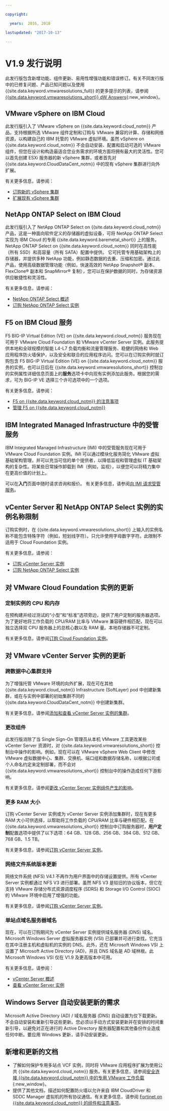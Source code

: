 ```yaml
---

copyright:

  years:  2016, 2018

lastupdated: "2017-10-13"

---
```


# V1.9 发行说明

此发行版包含新增功能、组件更新、易用性增强功能和错误修订。有关不同发行版中的已修复问题、产品已知问题以及使用 {{site.data.keyword.vmwaresolutions_full}} 的更多提示的列表，请参阅 [{{site.data.keyword.vmwaresolutions_short}} dW Answers](https://developer.ibm.com/answers/topics/cloudvmw/){:new_window}。

## VMware vSphere on IBM Cloud

此发行版引入了 VMware vSphere on {{site.data.keyword.cloud_notm}} 产品，支持根据所选 VMware 组件定制和订购与 VMware 兼容的计算、存储和网络资源，以构建自己的 IBM 托管的 VMware 虚拟环境。虽然 vSphere on {{site.data.keyword.cloud_notm}} 不会自动安装、配置和启动可选的 VMware 组件，但您在设计和构造最适合您业务需求的环境方面将拥有最大的灵活性。您可以首先创建 ESXi 服务器的新 vSphere 集群，或者首先对 {{site.data.keyword.CloudDataCent_notm}} 中的现有 vSphere 集群进行向外扩展。

有关更多信息，请参阅：
* [订购新的 vSphere 集群](../vsphere/vs_orderinginstances.html)
* [扩展现有 vSphere 集群](../vsphere/vs_scalingexistingclusters.html)

## NetApp ONTAP Select on IBM Cloud

此发行版引入了 NetApp ONTAP Select on {{site.data.keyword.cloud_notm}} 产品，这是一种面向软件定义的存储器的虚拟设备，可将 NetApp ONTAP Select 实现为 IBM Cloud 的专用 {{site.data.keyword.baremetal_short}} 上的服务。NetApp ONTAP Select on {{site.data.keyword.cloud_notm}} 同时在高性能（所有 SSD）和高容量（所有 SATA）配置中提供。
它可托管专用基础架构上的存储器，并提供多种 NetApp 功能，例如静态数据的去重、压缩和加密。通过此产品，使用高级数据管理功能（例如，快速高效的 NetApp Snapshot® 副本、FlexClone® 副本和 SnapMirror® 复制），您可以在保护数据的同时，为存储资源供应敏捷性和灵活性。

有关更多信息，请参阅：
* [NetApp ONTAP Select 概述](../netapp/np_netappoverview.html)
* [订购 NetApp ONTAP Select 实例](../netapp/np_orderinginstances.html)

## F5 on IBM Cloud 服务

F5 BIG-IP Virtual Edition (VE) on {{site.data.keyword.cloud_notm}} 服务现在可用于 VMware Cloud Foundation 和 VMware vCenter Server 实例。此服务提供本地和全球规模的智能 L4-L7 负载均衡和流量管理服务、稳健的网络和 Web 应用程序防火墙保护，以及安全和联合的应用程序访问。您可以在订购实例时就订购包含 F5 BIG-IP Virtual Edition (VE) on {{site.data.keyword.cloud_notm}} 服务的实例，也可以日后在 {{site.data.keyword.vmwaresolutions_short}} 控制台的实例属性详细信息页面上的**服务**选项卡中向现有实例添加此服务。根据您的需求，可为 BIG-IP VE 选择三个许可选项中的一个选项。

有关更多信息，请参阅：
* [F5 on {{site.data.keyword.cloud_notm}} 的注意事项](../services/f5_considerations.html)
* [管理 F5 on {{site.data.keyword.cloud_notm}}](../services/managing_f5.html)

## IBM Integrated Managed Infrastructure 中的受管服务

IBM Integrated Managed Infrastructure (IMI) 中的受管服务现在可用于 VMware Cloud Foundation 实例。IMI 可以通过模块化服务简化 VMware 虚拟基础架构管理，并可以充当可信的单个提供者，以降低监视和管理虚拟 IT 基础架构的复杂性。将某些日常操作卸载到 IMI（例如，监视），以便您可以将精力集中在更高价值的计划上。

可以在**入门**页面中随时请求咨询和报价。
有关更多信息，请参阅[向 IMI 请求受管服务](../services/managing_imi.html#requesting-managed-services-from-imi)。

## vCenter Server 和 NetApp ONTAP Select 实例的实例名称限制

订购实例时，在 {{site.data.keyword.vmwaresolutions_short}} 上输入的实例名称不能包含特殊字符（例如，短划线字符）。只允许使用字母数字字符。此限制不适用于 Cloud Foundation 实例。

有关更多信息，请参阅：
* [订购 vCenter Server 实例](../vcenter/vc_orderinginstance.html)
* [订购 NetApp ONTAP Select 实例](../netapp/np_orderinginstances.html)

## 对 VMware Cloud Foundation 实例的更新

### 定制实例的 CPU 和内存

在预构建并经过测试的“小型”和“标准”选项旁边，提供了用户定制的服务器选项。为了更好地将工作负载的 CPU/RAM 比率与 VMware 兼容硬件相匹配，现在可以独立选择双 CPU 服务器上的总核心数以及 RAM 量。本地存储器不可定制。

有关更多信息，请参阅[订购 Cloud Foundation 实例](../sddc/sd_orderinginstance.html)。

## 对 VMware vCenter Server 实例的更新

### 跨数据中心集群支持

为了增强托管 VMware 环境的向外扩展，现在可在其他 {{site.data.keyword.cloud_notm}} Infrastructure (SoftLayer) pod 中创建新集群，或在与实例中部署的初始集群不同的 {{site.data.keyword.CloudDataCent_notm}} 中创建新集群。

有关更多信息，请参阅[添加和查看 vCenter Server 实例的集群](../vcenter/vc_addingviewingclusters.html)。

### 更改组件

此发行版消除了当 Single Sign-On 管理员从本机 VMware 工具更改某些 vCenter Server 资源时，对 {{site.data.keyword.vmwaresolutions_short}} 控制台中操作的影响。例如，现在可以在 VMware vSphere Web Client 中修改 VMware 虚拟数据中心、集群、交换机、端口组和数据存储名称，以根据公司或个人命名约定来定制部署，而不会对 {{site.data.keyword.vmwaresolutions_short}} 控制台中的操作造成任何下游影响。

有关更多信息，请参阅[更改 vCenter Server 实例组件产生的影响](../vcenter/vcenter_chg_impact.html)。

### 更多 RAM 大小

订购 vCenter Server 实例或为 vCenter Server 实例添加集群时，现在有更多 RAM 大小可供选择，以帮助将工作负载的 CPU/RAM 比率与硬件相匹配。在 {{site.data.keyword.vmwaresolutions_short}} 控制台中订购服务器时，**用户定制**配置选项中提供了以下选项：64 GB、128 GB、256 GB、384 GB、512 GB、768 GB、1.5 TB。

有关更多信息，请参阅[订购 vCenter Server 实例](../vcenter/vc_orderinginstance.html)。

### 网络文件系统版本更新

网络文件系统 (NFS) V4.1 不再作为用户界面中的存储设置提供。所有 vCenter Server 实例都通过 NFS V3 进行部署。虽然 NFS V3 是较旧的协议版本，但它在支持 VMware 存储分布式资源调度程序 (SDRS) 和 Storage I/O Control (SIOC) 的 VMware 环境中启用了增强的功能。

有关更多信息，请参阅[订购 vCenter Server 实例](../vcenter/vc_orderinginstance.html)。

### 单站点域名服务器域名

现在，可以在订购期间为 vCenter Server 实例提供域名服务器 (DNS) 域名。Microsoft Windows Server 虚拟服务器实例 (VSI) 已部署并可进行查找，它充当在其中注册主机和虚拟机的实例的 DNS。此外，还在 Microsoft Windows VSI 上设置了 Microsoft Active Directory (AD)，并且 DNS 域名是 AD 域林根。此 Microsoft Windows VSI 仅在 V1.9 及更高版本中可用。

有关更多信息，请参阅：
* [vCenter Server 概述](../vcenter/vc_vcenterserveroverview.html)
* [查看 vCenter Server 实例](../vcenter/vc_viewinginstances.html)

## Windows Server 自动安装更新的需求

Microsoft Active Directory (AD) / 域名服务器 (DNS) 自动设置为仅下载更新。不会自动安装和重新引导这些更新。您必须以手动方式安装更新并在安排的时间重新引导，以避免对正在进行的 Active Directory 服务器配置和其他备份作业造成任何中断。要应用 Windows 更新，请手动安装更新。

## 新增和更新的文档

* 了解如何保护专用多站点 VCF 实例，同时将 VMware 应用程序扩展为使用公共 {{site.data.keyword.cloud_notm}} 服务。有关更多信息，请参阅[安全连接 {{site.data.keyword.cloud_notm}} 中的专用 VMware 工作负载](https://www.ibm.com/developerworks/library/se-securely-connect-private-vmware-workloads-ibm-cloud/index.html){:new_window}。
* 提供了其他文档，描述如何配置防火墙以允许来自 IBM CloudDriver 和 SDDC Manager 虚拟机的所有协议通信。有关更多信息，请参阅 [Fortinet on {{site.data.keyword.cloud_notm}} 的组件和注意事项](../services/fsa_considerations.html)。
